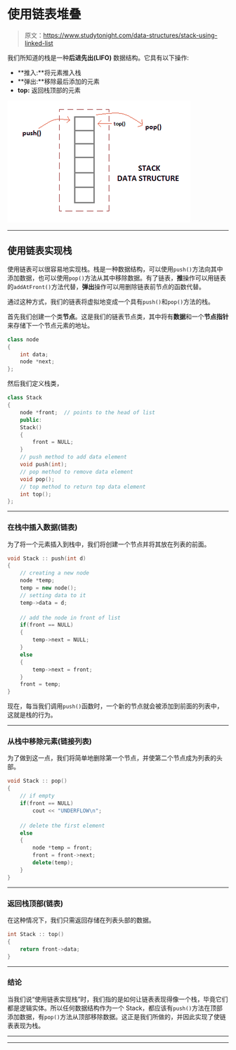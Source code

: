 # 使用链表堆叠

> 原文：<https://www.studytonight.com/data-structures/stack-using-linked-list>

我们所知道的栈是一种**后进先出(LIFO)** 数据结构。它具有以下操作:

*   **推入:**将元素推入栈
*   **弹出:**移除最后添加的元素
*   **top:** 返回栈顶部的元素

![Stack using Linked List](img/d41e437abaedfd88c2c1c15b6ab87672.png)

* * *

## 使用链表实现栈

使用链表可以很容易地实现栈。栈是一种数据结构，可以使用`push()`方法向其中添加数据，也可以使用`pop()`方法从其中移除数据。有了链表，**推**操作可以用链表的`addAtFront()`方法代替，**弹出**操作可以用删除链表前节点的函数代替。

通过这种方式，我们的链表将虚拟地变成一个具有`push()`和`pop()`方法的栈。

首先我们创建一个类**节点**。这是我们的链表节点类，其中将有**数据**和一个**节点指针**来存储下一个节点元素的地址。

```cpp
class node
{
	int data;
	node *next;
};
```

然后我们定义栈类，

```cpp
class Stack
{
	node *front;  // points to the head of list
	public:
	Stack()
	{
		front = NULL;
	}
	// push method to add data element
	void push(int);
	// pop method to remove data element
	void pop();
	// top method to return top data element
	int top();
};
```

* * *

### 在栈中插入数据(链表)

为了将一个元素插入到栈中，我们将创建一个节点并将其放在列表的前面。

```cpp
void Stack :: push(int d)
{
	// creating a new node
	node *temp;
	temp = new node();
	// setting data to it
	temp->data = d;

	// add the node in front of list
	if(front == NULL)
	{
		temp->next = NULL;
	}
	else
	{
		temp->next = front;
	}
	front = temp;
}
```

现在，每当我们调用`push()`函数时，一个新的节点就会被添加到前面的列表中，这就是栈的行为。

* * *

### 从栈中移除元素(链接列表)

为了做到这一点，我们将简单地删除第一个节点，并使第二个节点成为列表的头部。

```cpp
void Stack :: pop()
{
	// if empty
	if(front == NULL)
		cout << "UNDERFLOW\n";

	// delete the first element
	else
	{
		node *temp = front;
		front = front->next;
		delete(temp);
	}
}
```

* * *

### 返回栈顶部(链表)

在这种情况下，我们只需返回存储在列表头部的数据。

```cpp
int Stack :: top()
{
	return front->data;
}
```

* * *

### 结论

当我们说“使用链表实现栈”时，我们指的是如何让链表表现得像一个栈，毕竟它们都是逻辑实体。所以任何数据结构作为一个 Stack，都应该有`push()`方法在顶部添加数据，有`pop()`方法从顶部移除数据。这正是我们所做的，并因此实现了使链表表现为栈。

* * *

* * *